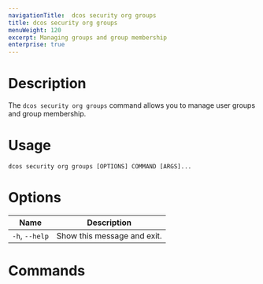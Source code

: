 ```yaml
---
navigationTitle:  dcos security org groups
title: dcos security org groups
menuWeight: 120
excerpt: Managing groups and group membership
enterprise: true
---
```

# Description

The `dcos security org groups` command allows you to manage user groups and group membership.



# Usage 

```
dcos security org groups [OPTIONS] COMMAND [ARGS]...
```

# Options

| Name |  Description |
|---------|-------------|
|  `-h`, `--help` |  Show this message and exit.|

# Commands
